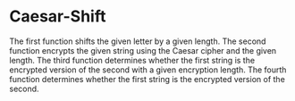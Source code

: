 # Caesar-Shift

The first function shifts the given letter by a given length.
The second function encrypts the given string using the Caesar cipher and the given length.
The third function determines whether the first string is the encrypted version of the second with a given encryption length.
The fourth function determines whether the first string is the encrypted version of the second.
